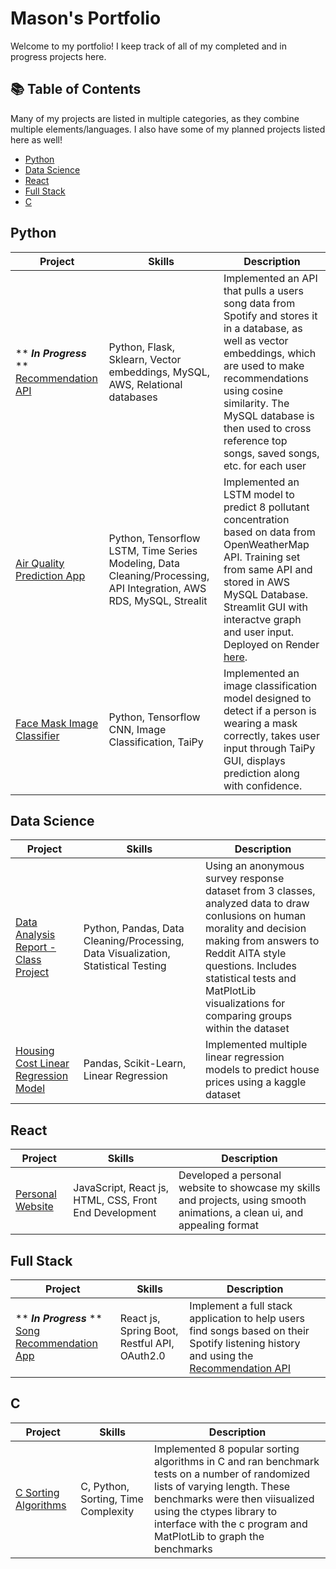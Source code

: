 # Mason's Portfolio
Welcome to my portfolio! I keep track of all of my completed and in progress projects here.

## 📚 Table of Contents
Many of my projects are listed in multiple categories, as they combine multiple elements/languages. I also have some of my planned projects listed here as well!
+ [Python](#python)
+ [Data Science](#data-science)
+ [React](#react)
+ [Full Stack](#full-stack)
+ [C](#c)

## Python
| Project | Skills | Description |
| --- | --- | --- |
| ** ***In Progress*** ** [Recommendation API](https://github.com/04mscott/Recommendation-API) | Python, Flask, Sklearn, Vector embeddings, MySQL, AWS, Relational databases | Implemented an API that pulls a users song data from Spotify and stores it in a database, as well as vector embeddings, which are used to make recommendations using cosine similarity. The MySQL database is then used to cross reference top songs, saved songs, etc. for each user |
| [Air Quality Prediction App](https://github.com/04mscott/Air-Quality-App/blob/main/README.md) | Python, Tensorflow LSTM, Time Series Modeling, Data Cleaning/Processing, API Integration, AWS RDS, MySQL, Strealit | Implemented an LSTM model to predict 8 pollutant concentration based on data from OpenWeatherMap API. Training set from same API and stored in AWS MySQL Database. Streamlit GUI with interactve graph and user input. Deployed on Render [here](https://air-quality-app-wr4z.onrender.com/). |
| [Face Mask Image Classifier](https://github.com/04mscott/Face-Mask-Image-Classification) | Python, Tensorflow CNN, Image Classification, TaiPy | Implemented an image classification model designed to detect if a person is wearing a mask correctly, takes user input through TaiPy GUI, displays prediction along with confidence. |

## Data Science
| Project | Skills | Description |
| --- | --- | --- |
| [Data Analysis Report - Class Project](https://masonscott.net/static/media/HW%203%20Report%20-%20Mason%20Scott.bc9e7591820ff485558a.pdf) | Python, Pandas, Data Cleaning/Processing, Data Visualization, Statistical Testing | Using an anonymous survey response dataset from 3 classes, analyzed data to draw conlusions on human morality and decision making from answers to Reddit AITA style questions. Includes statistical tests and MatPlotLib visualizations for comparing groups within the dataset |
| [Housing Cost Linear Regression Model](https://github.com/04mscott/Housing-Price-Prediction-Model-) | Pandas, Scikit-Learn, Linear Regression | Implemented multiple linear regression models to predict house prices using a kaggle dataset |

## React
| Project | Skills | Description |
| --- | --- | --- |
| [Personal Website](https://masonscott.net/) | JavaScript, React js, HTML, CSS, Front End Development | Developed a personal website to showcase my skills and projects, using smooth animations, a clean ui, and appealing format |

## Full Stack
| Project | Skills | Description |
| --- | --- | --- |
| ** ***In Progress*** ** [Song Recommendation App](https://github.com/04mscott/Song-Recommendation-App) | React js, Spring Boot, Restful API, OAuth2.0 | Implement a full stack application to help users find songs based on their Spotify listening history and using the [Recommendation API](https://github.com/04mscott/Recommendation-API) |

## C
| Project | Skills | Description |
| --- | --- | --- |
| [C Sorting Algorithms](https://github.com/04mscott/Sorting-Functions-C-) | C, Python, Sorting, Time Complexity | Implemented 8 popular sorting algorithms in C and ran benchmark tests on a number of randomized lists of varying length. These benchmarks were then viisualized using the ctypes library to interface with the c program and MatPlotLib to graph the benchmarks |

